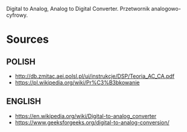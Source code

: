 Digital to Analog, Analog to Digital Converter.
Przetwornik analogowo-cyfrowy.

# Sources
## POLISH
- http://db.zmitac.aei.polsl.pl/ui/instrukcje/DSP/Teoria_AC_CA.pdf
- https://pl.wikipedia.org/wiki/Pr%C3%B3bkowanie
## ENGLISH
- https://en.wikipedia.org/wiki/Digital-to-analog_converter
- https://www.geeksforgeeks.org/digital-to-analog-conversion/